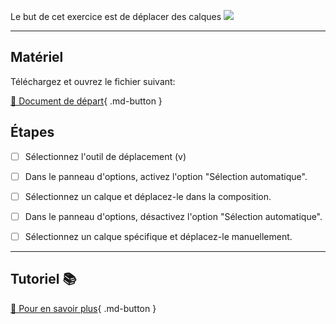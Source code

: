 Le but de cet exercice est de déplacer des calques
<img src="images/vecteur_rompre.png">
***  

## Matériel
Téléchargez et ouvrez le fichier suivant:   

[📁 Document de départ](.images/vecteur_rompre.psd
){ .md-button }   <br>



## Étapes

- [ ] Sélectionnez l'outil de déplacement (v)
- [ ] Dans le panneau d'options, activez l'option "Sélection automatique".
- [ ] Sélectionnez un calque et déplacez-le dans la composition.
- [ ] Dans le panneau d'options, désactivez l'option "Sélection automatique".
- [ ] Sélectionnez un calque spécifique et déplacez-le manuellement.



***  
## Tutoriel 📚
[📖 Pour en savoir plus](https://cmontmorency365-my.sharepoint.com/:v:/g/personal/flpilote_cmontmorency_qc_ca/EXTHpLTfSCtBg5qT3TA3JNgBamh1ZfrfnF2408RhUJspMQ?nav=eyJyZWZlcnJhbEluZm8iOnsicmVmZXJyYWxBcHAiOiJPbmVEcml2ZUZvckJ1c2luZXNzIiwicmVmZXJyYWxBcHBQbGF0Zm9ybSI6IldlYiIsInJlZmVycmFsTW9kZSI6InZpZXciLCJyZWZlcnJhbFZpZXciOiJNeUZpbGVzTGlua0NvcHkifX0&e=eY6IIJ){ .md-button }   <br>




